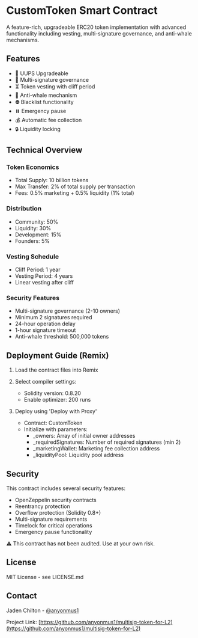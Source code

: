 # CustomToken Smart Contract

A feature-rich, upgradeable ERC20 token implementation with advanced functionality including vesting, multi-signature governance, and anti-whale mechanisms.

## Features

- 🔄 UUPS Upgradeable
- 🔐 Multi-signature governance
- ⏳ Token vesting with cliff period
- 🐋 Anti-whale mechanism
- ⛔ Blacklist functionality
- ⏸️ Emergency pause
- 💰 Automatic fee collection
- 🔒 Liquidity locking

## Technical Overview

### Token Economics
- Total Supply: 10 billion tokens
- Max Transfer: 2% of total supply per transaction
- Fees: 0.5% marketing + 0.5% liquidity (1% total)

### Distribution
- Community: 50%
- Liquidity: 30%
- Development: 15%
- Founders: 5%

### Vesting Schedule
- Cliff Period: 1 year
- Vesting Period: 4 years
- Linear vesting after cliff

### Security Features
- Multi-signature governance (2-10 owners)
- Minimum 2 signatures required
- 24-hour operation delay
- 1-hour signature timeout
- Anti-whale threshold: 500,000 tokens

## Deployment Guide (Remix)

1. Load the contract files into Remix
2. Select compiler settings:
   - Solidity version: 0.8.20
   - Enable optimizer: 200 runs

3. Deploy using 'Deploy with Proxy'
   - Contract: CustomToken
   - Initialize with parameters:
     - _owners: Array of initial owner addresses
     - _requiredSignatures: Number of required signatures (min 2)
     - _marketingWallet: Marketing fee collection address
     - _liquidityPool: Liquidity pool address

## Security

This contract includes several security features:

- OpenZeppelin security contracts
- Reentrancy protection
- Overflow protection (Solidity 0.8+)
- Multi-signature requirements
- Timelock for critical operations
- Emergency pause functionality

⚠️ This contract has not been audited. Use at your own risk.

## License

MIT License - see LICENSE.md

## Contact

Jaden Chilton - [@anyonmus1](https://x.com/keepcalm_dev_on)

Project Link: [https://github.com/anyonmus1/multisig-token-for-L2](https://github.com/anyonmus1/multisig-token-for-L2)

